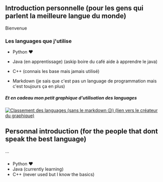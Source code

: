 ## Introduction personnelle (pour les gens qui parlent la meilleure langue du monde)

Bienvenue

### Les languages que j'utilise

- Python ❤
- Java (en apprentissage) (askip boire du café aide à apprendre le java)
- C++ (connais les base mais jamais utilisé)

- Markdown (je sais que c'est pas un language de programmation mais c'est toujours ça en plus)

##### Et en cadeau mon petit graphique d'utilisation des languages

[![Classement des languages (sans le markdown 😥) (lien vers le créateur du graphique)](https://github-readme-stats.vercel.app/api/top-langs/?username=CCC7012&layout=donut&theme=light)](https://github.com/anuraghazra/github-readme-stats)


## Personnal introduction (for the people that dont speak the best language)

...

### 

- Python ❤
- Java (currently learning)
- C++ (never used but I know the basics)

